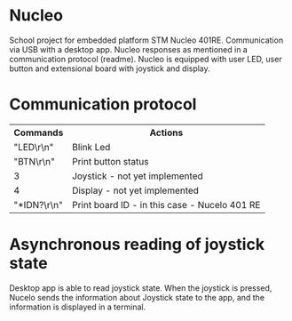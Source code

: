 # Nucleo
School project for embedded platform STM Nucleo 401RE. Communication via USB with a desktop app. Nucleo responses as mentioned in a communication protocol (readme). Nucleo is equipped with user LED, user button and extensional board with joystick and display.
# Communication protocol
<table>
<tr><th>Commands</th><th>Actions</th></tr>
<tr><td>"LED\r\n"</td><td>Blink Led</td></tr>
<tr><td>"BTN\r\n"</td><td>Print button status</td></tr>
<tr><td>3</td><td>Joystick - not yet implemented</td></tr>
<tr><td>4</td><td>Display - not yet implemented</td></tr>
<tr><td>"*IDN?\r\n"</td><td>Print board ID - in this case - Nucelo 401 RE</td></tr>
</table>

# Asynchronous reading of joystick state
Desktop app is able to read joystick state. When the joystick is pressed, Nucelo sends the information about Joystick state to the app, and the information is displayed in a terminal.
